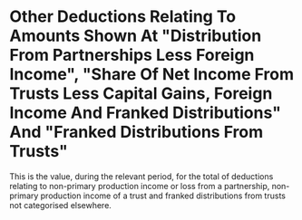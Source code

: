 # Other Deductions Relating To Amounts Shown At "Distribution From Partnerships Less Foreign Income", "Share Of Net Income From Trusts Less Capital Gains, Foreign Income And Franked Distributions" And "Franked Distributions From Trusts"
This is the value, during the relevant period, for the total of deductions relating to non-primary production income or loss from a partnership,  non-primary production income of a trust and franked distributions from trusts not categorised elsewhere.